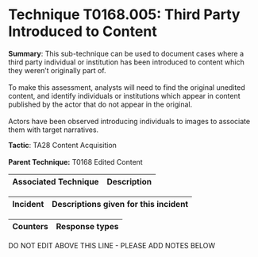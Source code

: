 # Technique T0168.005: Third Party Introduced to Content

**Summary**: This sub-technique can be used to document cases where a third party individual or institution has been introduced to content which they weren’t originally part of.<br><br>To make this assessment, analysts will need to find the original unedited content, and identify individuals or institutions which appear in content published by the actor that do not appear in the original.<br><br>Actors have been observed introducing individuals to images to associate them with target narratives.

**Tactic**: TA28 Content Acquisition <br><br>**Parent Technique:** T0168 Edited Content


| Associated Technique | Description |
| --------- | ------------------------- |



| Incident | Descriptions given for this incident |
| -------- | -------------------- |



| Counters | Response types |
| -------- | -------------- |


DO NOT EDIT ABOVE THIS LINE - PLEASE ADD NOTES BELOW